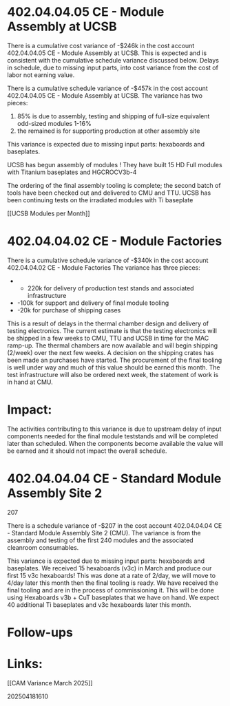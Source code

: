 
# 402.04.04.05 CE - Module Assembly at UCSB

There is a cumulative cost variance of -$246k in the cost account 402.04.04.05 CE - Module Assembly at UCSB. This is expected and is consistent with the cumulative schedule variance discussed below. Delays in schedule, due to missing input parts, into cost variance from the cost of labor not earning value. 


There is a cumulative schedule variance of -$457k in the cost account 
402.04.04.05 CE - Module Assembly at UCSB.  The variance has two pieces:
1) 85% is due to assembly, testing and shipping of full-size equivalent odd-sized modules 1-16%
2) the remained is for supporting production at other assembly site

This variance is expected due to missing input parts: hexaboards and baseplates. 

UCSB has begun assembly of modules ! 
They have built 15 HD Full modules with Titanium baseplates and HGCROCV3b-4 

The ordering of the final assembly tooling is complete; the second batch of tools have been checked out and delivered to CMU and TTU.  UCSB has been continuing tests on the irradiated modules with Ti baseplate


[[UCSB Modules per Month]]
# 402.04.04.02 CE - Module Factories	

There is a cumulative schedule variance of -$340k in the cost account 
402.04.04.02 CE - Module Factories  The variance has three pieces:
- - 220k for delivery of production test stands and associated infrastructure 
- -100k for support and delivery of final module tooling
- -20k for purchase of shipping cases

This is a result of delays in the thermal chamber design and delivery of testing electronics. The current estimate is that the testing electronics will be shipped in a few weeks to CMU, TTU and UCSB in time for the MAC ramp-up. The thermal chambers are now available and will begin shipping (2/week) over the next few weeks. A decision on the shipping crates has been made an purchases have started.  The procurement of the final tooling is well under way and much of this value should be earned this month.  The test infrastructure will also be ordered next week, the statement of work is in hand at CMU. 

# Impact:
The activities contributing to this variance is due to upstream delay of input components needed for the final module teststands and will be completed later than scheduled. When the components become available the value will be earned and it should not impact the overall schedule.


# 402.04.04.04 CE - Standard Module Assembly Site 2

207

There is a schedule variance of -$207 in the cost account 402.04.04.04 CE - Standard Module Assembly Site 2 (CMU).  The variance is from the assembly and testing of the first 240 modules and the associated cleanroom consumables.

This variance is expected due to missing input parts: hexaboards and baseplates. We received 15 hexaboards (v3c) in March and produce our first 15 v3c hexaboards!  This was done at a rate of 2/day, we will move to 4/day later this month then the final tooling is ready. We have received the  final tooling and are in the process of commissioning it. This will be done using Hexaboards v3b + CuT baseplates that we have on hand. We expect 40 additional Ti baseplates and v3c hexaboards later this month.


# Follow-ups


# Links: 
[[CAM Variance March 2025]]


202504181610
